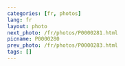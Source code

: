 ```yaml
---
categories: [fr, photos]
lang: fr
layout: photo
next_photo: /fr/photos/P0000281.html
picname: P0000280
prev_photo: /fr/photos/P0000283.html
tags: []
---
```

